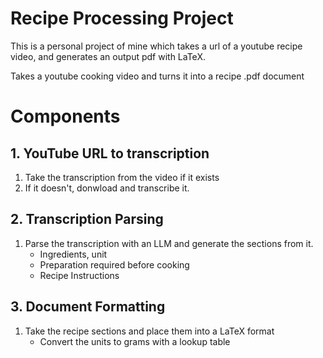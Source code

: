 # Recipe Processing Project

This is a personal project of mine which takes a url of a youtube recipe video, and generates an output pdf with LaTeX.

Takes a youtube cooking video and turns it into a recipe .pdf document

# Components

## 1. YouTube URL to transcription

1. Take the transcription from the video if it exists
2. If it doesn't, donwload and transcribe it.

## 2. Transcription Parsing

1. Parse the transcription with an LLM and generate the sections from it.
    - Ingredients, unit
    - Preparation required before cooking
    - Recipe Instructions
    
## 3. Document Formatting

1. Take the recipe sections and place them into a LaTeX format 
    - Convert the units to grams with a lookup table
 